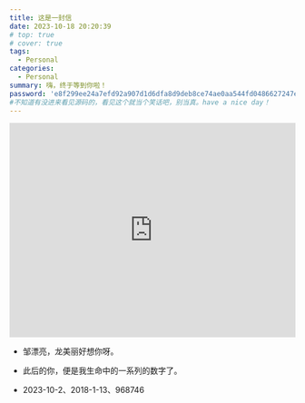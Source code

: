 ```yaml
---
title: 这是一封信
date: 2023-10-18 20:20:39
# top: true
# cover: true
tags:
  - Personal
categories:
  - Personal
summary: 嗨，终于等到你啦！
password: 'e8f299ee24a7efd92a907d1d6dfa8d9deb8ce74ae0aa544fd0486627247ee875'
#不知道有没进来看见源码的，看见这个就当个笑话吧，别当真。have a nice day！
---
```


<div style="position: relative; width: 100%; height: 0; padding-bottom: 75%;">
<iframe src="https://www.bilibili.com/video/BV1zw4m1y73U/?spm_id_from=333.1007.top_right_bar_window_history.content.click&vd_source=154006e70f5c14d792db947270b63614" scrolling="yes" border="0" 
frameborder="no" framespacing="0" allowfullscreen="true" style="position: absolute; width: 100%; height: 100%; left: 0; top: 0;">
</iframe></div>

- 邹漂亮，龙美丽好想你呀。

- 此后的你，便是我生命中的一系列的数字了。  

- 2023-10-2、2018-1-13、968746